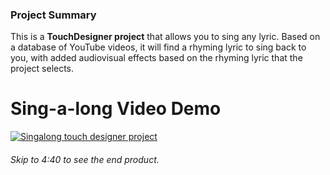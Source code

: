 ### Project Summary

This is a **TouchDesigner project** that allows you to sing any lyric. Based on a database of YouTube videos, it will find a rhyming lyric to sing back to you, with added audiovisual effects based on the rhyming lyric that the project selects.

# Sing-a-long Video Demo

[![Singalong touch designer project](https://img.youtube.com/vi/VHrzg3p55U4/0.jpg)](https://www.youtube.com/watch?v=VHrzg3p55U4)

###### Skip to 4:40 to see the end product.
